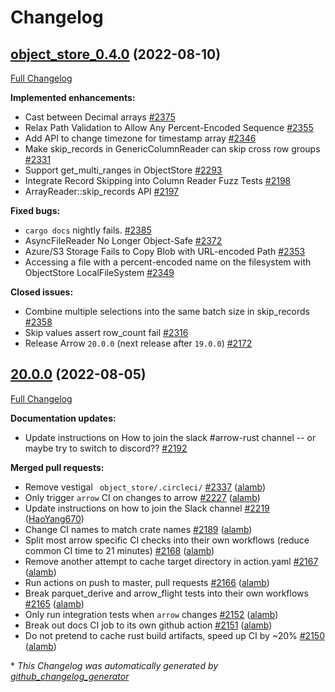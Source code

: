 <!---
  Licensed to the Apache Software Foundation (ASF) under one
  or more contributor license agreements.  See the NOTICE file
  distributed with this work for additional information
  regarding copyright ownership.  The ASF licenses this file
  to you under the Apache License, Version 2.0 (the
  "License"); you may not use this file except in compliance
  with the License.  You may obtain a copy of the License at

    http://www.apache.org/licenses/LICENSE-2.0

  Unless required by applicable law or agreed to in writing,
  software distributed under the License is distributed on an
  "AS IS" BASIS, WITHOUT WARRANTIES OR CONDITIONS OF ANY
  KIND, either express or implied.  See the License for the
  specific language governing permissions and limitations
  under the License.
-->

# Changelog

## [object_store_0.4.0](https://github.com/apache/arrow-rs/tree/object_store_0.4.0) (2022-08-10)

[Full Changelog](https://github.com/apache/arrow-rs/compare/20.0.0...object_store_0.4.0)

**Implemented enhancements:**

- Cast between Decimal arrays [\#2375](https://github.com/apache/arrow-rs/issues/2375)
- Relax Path Validation to Allow Any Percent-Encoded Sequence [\#2355](https://github.com/apache/arrow-rs/issues/2355)
- Add API to change timezone for timestamp array [\#2346](https://github.com/apache/arrow-rs/issues/2346)
- Make skip\_records in GenericColumnReader can skip cross row groups [\#2331](https://github.com/apache/arrow-rs/issues/2331)
- Support get\_multi\_ranges in ObjectStore [\#2293](https://github.com/apache/arrow-rs/issues/2293)
- Integrate Record Skipping into Column Reader Fuzz Tests [\#2198](https://github.com/apache/arrow-rs/issues/2198)
- ArrayReader::skip\_records API [\#2197](https://github.com/apache/arrow-rs/issues/2197)

**Fixed bugs:**

- `cargo docs` nightly fails. [\#2385](https://github.com/apache/arrow-rs/issues/2385)
- AsyncFileReader No Longer Object-Safe [\#2372](https://github.com/apache/arrow-rs/issues/2372)
- Azure/S3 Storage Fails to Copy Blob with URL-encoded Path [\#2353](https://github.com/apache/arrow-rs/issues/2353)
- Accessing a file with a percent-encoded name on the filesystem with ObjectStore LocalFileSystem [\#2349](https://github.com/apache/arrow-rs/issues/2349)

**Closed issues:**

- Combine multiple selections into the same batch size in skip\_records [\#2358](https://github.com/apache/arrow-rs/issues/2358)
- Skip values assert row\_count fail [\#2316](https://github.com/apache/arrow-rs/issues/2316)
- Release Arrow `20.0.0` \(next release after `19.0.0`\) [\#2172](https://github.com/apache/arrow-rs/issues/2172)

## [20.0.0](https://github.com/apache/arrow-rs/tree/20.0.0) (2022-08-05)

[Full Changelog](https://github.com/apache/arrow-rs/compare/object_store_0.3.0...20.0.0)

**Documentation updates:**

- Update instructions on How to join the slack \#arrow-rust channel -- or maybe try to switch to discord?? [\#2192](https://github.com/apache/arrow-rs/issues/2192)

**Merged pull requests:**

- Remove vestigal ` object_store/.circleci/` [\#2337](https://github.com/apache/arrow-rs/pull/2337) ([alamb](https://github.com/alamb))
- Only trigger `arrow` CI on changes to arrow [\#2227](https://github.com/apache/arrow-rs/pull/2227) ([alamb](https://github.com/alamb))
- Update instructions on how to join the Slack channel [\#2219](https://github.com/apache/arrow-rs/pull/2219) ([HaoYang670](https://github.com/HaoYang670))
- Change CI names to match crate names [\#2189](https://github.com/apache/arrow-rs/pull/2189) ([alamb](https://github.com/alamb))
- Split most arrow specific CI checks into their own workflows \(reduce common CI time to 21 minutes\) [\#2168](https://github.com/apache/arrow-rs/pull/2168) ([alamb](https://github.com/alamb))
- Remove another attempt to cache target directory in action.yaml [\#2167](https://github.com/apache/arrow-rs/pull/2167) ([alamb](https://github.com/alamb))
- Run actions on push to master, pull requests [\#2166](https://github.com/apache/arrow-rs/pull/2166) ([alamb](https://github.com/alamb))
- Break parquet\_derive and arrow\_flight tests into their own workflows [\#2165](https://github.com/apache/arrow-rs/pull/2165) ([alamb](https://github.com/alamb))
- Only run integration tests when `arrow` changes [\#2152](https://github.com/apache/arrow-rs/pull/2152) ([alamb](https://github.com/alamb))
- Break out docs CI job to its own github action [\#2151](https://github.com/apache/arrow-rs/pull/2151) ([alamb](https://github.com/alamb))
- Do not pretend to cache rust build artifacts, speed up CI by ~20% [\#2150](https://github.com/apache/arrow-rs/pull/2150) ([alamb](https://github.com/alamb))



\* *This Changelog was automatically generated by [github_changelog_generator](https://github.com/github-changelog-generator/github-changelog-generator)*

